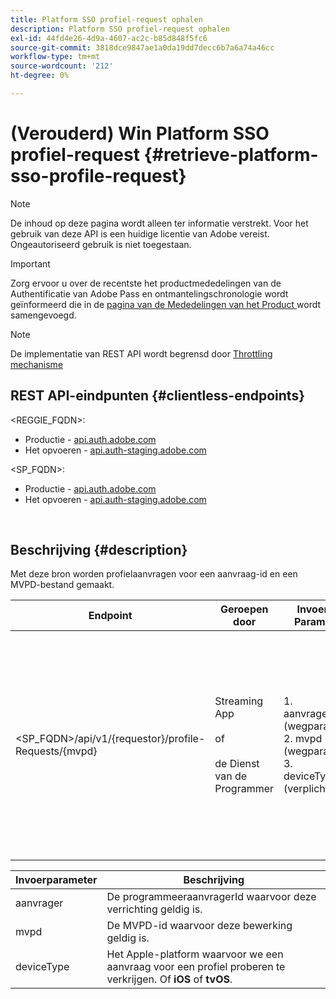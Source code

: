 ```yaml
---
title: Platform SSO profiel-request ophalen
description: Platform SSO profiel-request ophalen
exl-id: 44fd4e26-4d9a-4607-ac2c-b85d848f5fc6
source-git-commit: 3818dce9847ae1a0da19dd7decc6b7a6a74a46cc
workflow-type: tm+mt
source-wordcount: '212'
ht-degree: 0%

---
```


# (Verouderd) Win Platform SSO profiel-request {#retrieve-platform-sso-profile-request}

>[!NOTE]
>
>De inhoud op deze pagina wordt alleen ter informatie verstrekt. Voor het gebruik van deze API is een huidige licentie van Adobe vereist. Ongeautoriseerd gebruik is niet toegestaan.

>[!IMPORTANT]
>
> Zorg ervoor u over de recentste het productmededelingen van de Authentificatie van Adobe Pass en ontmantelingschronologie wordt geïnformeerd die in de [ pagina van de Mededelingen van het Product ](/help/authentication/product-announcements.md) wordt samengevoegd.

>[!NOTE]
>
> De implementatie van REST API wordt begrensd door [ Throttling mechanisme ](/help/authentication/integration-guide-programmers/throttling-mechanism.md)

## REST API-eindpunten {#clientless-endpoints}

&lt;REGGIE_FQDN>:

* Productie - [ api.auth.adobe.com ](http://api.auth.adobe.com/)
* Het opvoeren - [ api.auth-staging.adobe.com ](http://api.auth-staging.adobe.com/)

&lt;SP_FQDN>:

* Productie - [ api.auth.adobe.com ](http://api.auth.adobe.com/)
* Het opvoeren - [ api.auth-staging.adobe.com ](http://api.auth-staging.adobe.com/)

</br>

## Beschrijving {#description}

Met deze bron worden profielaanvragen voor een aanvraag-id en een MVPD-bestand gemaakt.


| Endpoint | Geroepen </br> door | Invoer   </br> Params | HTTP </br> Methode | Antwoord | HTTP-respons </br> |
| --- | --- | --- | --- | --- | --- |
| &lt;SP_FQDN>/api/v1/{requestor}/profile-Requests/{mvpd} | Streaming App </br></br> of </br></br> de Dienst van de Programmer | 1. aanvrager (wegparam) </br> 2. mvpd (wegparam) </br> 3. deviceType (verplicht) | GET | Het antwoord Content-Type is application/octet-stream, omdat de werkelijke lading ondoorzichtig is voor de clienttoepassing.</br></br> de reactie zou door:sturen door de toepassing aan de motor van Platform </br></br> SSO voor het verkrijgen van een Profiel SSO. | 200 - Succes   </br> &lbrace;400 - Onjuist verzoek |


| Invoerparameter | Beschrijving |
| --------------- | -------------------------------------------------------------------------------------------------------- |
| aanvrager | De programmeeraanvragerId waarvoor deze verrichting geldig is. |
| mvpd | De MVPD-id waarvoor deze bewerking geldig is. |
| deviceType | Het Apple-platform waarvoor we een aanvraag voor een profiel proberen te verkrijgen.  Of **iOS** of **tvOS**. |
